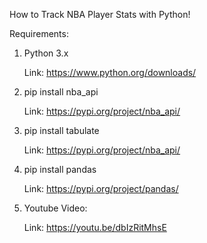 How to Track NBA Player Stats with Python!

Requirements:

1. Python 3.x
   
   Link: https://www.python.org/downloads/

3. pip install nba_api
   
   Link: https://pypi.org/project/nba_api/

4. pip install tabulate
   
   Link: https://pypi.org/project/nba_api/

5. pip install pandas
   
   Link: https://pypi.org/project/pandas/

6. Youtube Video:
   
   Link: https://youtu.be/dbIzRitMhsE

